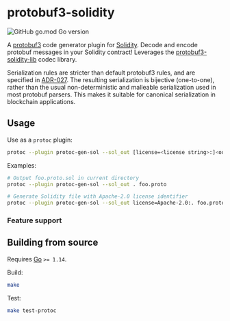 # protobuf3-solidity

![GitHub go.mod Go version](https://img.shields.io/github/go-mod/go-version/lazyledger/protobuf3-solidity)

A [protobuf3](https://developers.google.com/protocol-buffers) code generator plugin for [Solidity](https://github.com/ethereum/solidity). Decode and encode protobuf messages in your Solidity contract! Leverages the [protobuf3-solidity-lib](https://github.com/lazyledger/protobuf3-solidity-lib) codec library.

Serialization rules are stricter than default protobuf3 rules, and are specified in [ADR-027](https://github.com/cosmos/cosmos-sdk/blob/master/docs/architecture/adr-027-deterministic-protobuf-serialization.md). The resulting serialization is bijective (one-to-one), rather than the usual non-deterministic and malleable serialization used in most protobuf parsers. This makes it suitable for canonical serialization in blockchain applications.

## Usage

Use as a `protoc` plugin:
```sh
protoc --plugin protoc-gen-sol --sol_out [license=<license string>:]<output directory> <proto files>
```

Examples:
```sh
# Output foo.proto.sol in current directory
protoc --plugin protoc-gen-sol --sol_out . foo.proto

# Generate Solidity file with Apache-2.0 license identifier
protoc --plugin protoc-gen-sol --sol_out license=Apache-2.0:. foo.proto
```

### Feature support



## Building from source

Requires [Go](https://golang.org/) `>= 1.14`.

Build:
```sh
make
```

Test:
```sh
make test-protoc
```
